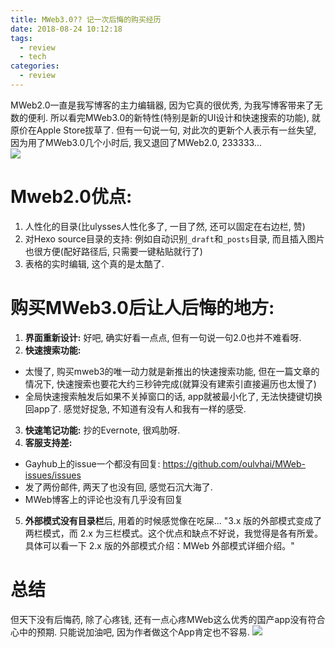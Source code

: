 ```yaml
---
title: MWeb3.0?? 记一次后悔的购买经历 
date: 2018-08-24 10:12:18
tags: 
  - review
  - tech
categories:
  - review
---
```


MWeb2.0一直是我写博客的主力编辑器, 因为它真的很优秀, 为我写博客带来了无数的便利. 所以看完MWeb3.0的新特性(特别是新的UI设计和快速搜索的功能), 就原价在Apple Store拔草了. 但有一句说一句, 对此次的更新个人表示有一丝失望, 因为用了MWeb3.0几个小时后, 我又退回了MWeb2.0, 233333...    
![](/images/blog/180807_octopress_to_hexo/15350917531609.jpg)


<!--more-->

# Mweb2.0优点: 
1. 人性化的目录(比ulysses人性化多了, 一目了然, 还可以固定在右边栏, 赞)
2. 对Hexo source目录的支持: 例如自动识别`_draft`和`_posts`目录, 而且插入图片也很方便(配好路径后, 只需要一键粘贴就行了)
3. 表格的实时编辑, 这个真的是太酷了.   

# 购买MWeb3.0后让人后悔的地方:
1. **界面重新设计:** 好吧, 确实好看一点点, 但有一句说一句2.0也并不难看呀. 
2. **快速搜索功能:** 
  - 太慢了, 购买mweb3的唯一动力就是新推出的快速搜索功能, 但在一篇文章的情况下, 快速搜索也要花大约三秒钟完成(就算没有建索引直接遍历也太慢了)
  - 全局快速搜索触发后如果不关掉窗口的话, app就被最小化了, 无法快捷键切换回app了. 感觉好捉急, 不知道有没有人和我有一样的感受.   
3. **快速笔记功能:** 抄的Evernote, 很鸡肋呀.   
4. **客服支持差:** 
  - Gayhub上的issue一个都没有回复: https://github.com/oulvhai/MWeb-issues/issues
  - 发了两份邮件, 两天了也没有回, 感觉石沉大海了. 
  - MWeb博客上的评论也没有几乎没有回复 
5. **外部模式没有目录栏**后, 用着的时候感觉像在吃屎...    "3.x 版的外部模式变成了两栏模式，而 2.x 为三栏模式。这个优点和缺点不好说，我觉得是各有所爱。具体可以看一下 2.x 版的外部模式介绍：MWeb 外部模式详细介绍。"


# 总结
但天下没有后悔药, 除了心疼钱, 还有一点心疼MWeb这么优秀的国产app没有符合心中的预期. 只能说加油吧, 因为作者做这个App肯定也不容易.
![](/images/blog/180807_octopress_to_hexo/15350941743303.jpg)


